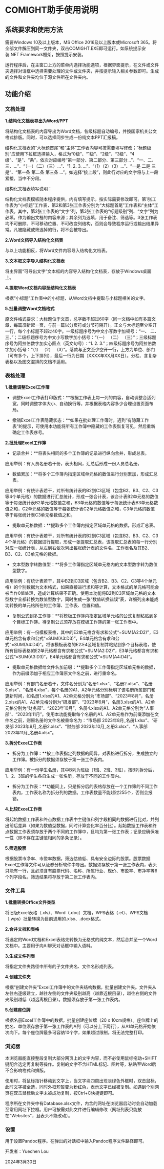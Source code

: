 # **COMIGHT助手使用说明**

## **系统要求和使用方法**

需要Windows 10及以上版本，MS Office 2016及以上版本或Microsoft 365。将全部文件解压到同一文件夹，双击COMIGHT.EXE即可运行。如系统提示安装.NET Framework框架，按照提示安装。

运行程序后，在主窗口上方的菜单内选择功能选项，根据界面提示，在文件或文件夹选择对话框中选择需要处理的文件或文件夹，并按提示输入相关参数即可。生成的文件和文件夹均位于源文件所在文件夹内。

## **功能介绍**

### **文档处理**

**1.结构化文档表导出为Word/PPT**

将结构化文档表的内容导出为Word文档，各级标题自动编号，并按国家机关公文格式排版。同时，可以选择同步生成一份纯文本PPT汇报稿。

结构化文档表的“大标题首尾”和“主体”工作表内容可按需要填写修改；“标题级别”应使用下拉框选择输入，格式为“0级”、“1级”、“2级”、“3级”、“4级”、“是”、“条”，依次对应编号“第一部分、第二部分、第三部分...”、“一、二、三、...”、“（一）（二）（三）...”、“1. 2. 3. ...”、“（1）（2）（3）...”、“一是 二是 三是”、“第一条 第二条 第三条 ...”。如选择“接上段”，则此行对应的文字将与上一段紧接，当中不分段。

结构化文档表填写说明：

结构化文档表模板随本程序提供，内有填写提示，按实际需要修改即可。第1张工作表为“小标题”工作表，第2和第3张工作表分别为“大标题首尾”工作表和“主体”工作表。其中，第2张工作表的“文字”列，第3张工作表的“标题级别”列、“文字”列为必填，作为输出文档的内容来源；其余列为选填，用于备注、筛选等。3张工作表均不可删除、不可移动位置、不可改变列结构，否则会导致程序运行或输出结果异常。凡被隐藏或筛选掉的行，将不会被导出。

**2.Word文档导入结构化文档表**

与以上功能相反，将Word文件内容导入结构化文档表。

**3.文本框文字导入结构化文档表**

将主界面“可导出文字”文本框的内容导入结构化文档表，存放于Windows桌面上。

**4.提取Word文档内容至结构化文档表**

根据“小标题”工作表中的小标题，从Word文档中提取与小标题相关的文字。

**5.批量调整Word文档格式**

原文件格式要求：大标题位于文首，总字数不超过60字（同一文档中如有多篇文章，每篇须新起一页，与前一篇以分页符或分节符隔开）。正文与大标题至少空开一行，每个小标题不超过40字。一级标题序号为中文小写数字加顿号：“一、 二、 三、”；二级标题序号为中文小写数字加小括号：“（一） （二） （三）”；三级标题序号为阿拉伯数字加实心圆点（英文句号）：“1. 2. 3.”；四级标题序号为阿拉伯数字加小括号：“（1） （2） （3）”。落款与正文至少空开一行，上方为单位、部门（可有多个，上下排列），最后一行为日期（XXXX年XX月XX日）。分栏、含复杂表格以及图文混排的文档不适用。

### **表格处理**

**1.批量调整Excel工作簿**

* 调整Excel工作表打印版式：**根据工作表上每一列的内容，自动调整合适列宽，同时调整字体大小、自动换行等，并根据表格内容多少合理设置页面布局。

* 撤销Excel工作表隐藏状态：**如果在批处理工作簿时，遇到“有隐藏工作表”的提示，可使用本功能将所有工作簿中隐藏的工作表恢复可见，然后重新确定工作表序号。

**2.批处理Excel工作簿**

* 记录合并：**将表头相同的多个工作簿的记录进行纵向合并，形成总表。

应用举例：有人员名册若干份，表头相同，汇总后形成一份人员总名册。

* 数值累加：**将多个工作簿内指定区域单元格的数值进行分别累加，形成汇总表。

应用举例：有统计表若干，对所有统计表的B2到C3区域（包含B2、B3、C2、C3等4个单元格）的数据进行汇总统计，形成一张合计表，该合计表B2单元格的数值等于每张统计表B2单元格数值之和，B3单元格的数值等于每张统计表B3单元格数值之和，C2单元格的数值等于每张统计表C2单元格数值之和，C3单元格的数值等于每张统计表C3单元格数值之和。

* 提取单元格数据：**提取多个工作簿内指定区域单元格的数据，形成汇总表。

应用举例：有统计表若干，对所有统计表的B2到C3区域（包含B2、B3、C2、C3 4个单元格）的数据进行提取，形成一张提取汇总表，该提取汇总表的每一行分别对应一张统计表，从左到右依次列出每张统计表的文件名、工作表名及其B2、B3、C2、C3单元格的数据。

* 文本型数字转数值型：**将多工作簿指定区域单元格内的文本型数字转为数值型数字。

应用举例：有统计表若干，其中B2到C3区域（包含B2、B3、C2、C3等4个单元格）的个别数据为文本格式，如果直接进行求和等计算，文本格式的单元格可能会被当作0值处理，造成计算结果不正确。使用本功能将B2到C3区域单元格的文本型数字全都转换为数值型数字，同时生成一张“数值转换错误”表，详细列出未能成功转换的单元格所在的工作簿、工作表、位置和值。

* 复制公式到多工作簿：**将模板工作簿内指定区域单元格的公式复制粘贴到多个目标工作簿。待复制公式须存放在模板工作簿的第一张工作表中。

应用举例：有一份模板表格，其中的E2单元格含有求和公式“=SUM(A2:D2)”，E3单元格含有求和公式“=SUM(A3:D3)”，E4单元格含有求和公式“=SUM(A4:D4)”。将该模板表格的E2:E4区域复制并粘贴到多个目标表格，使所有目标表格的E2单元格都含有求和公式“=SUM(A2:D2)”，E3单元格都含有求和公式“=SUM(A3:D3)”，E4单元格都含有求和公式“=SUM(A4:D4)”。

* 提取单元格数据给文件名加前缀：**提取多个工作簿指定区域单元格的数据，作为前缀添加于相应工作簿原文件名之前，进行重命名。

应用举例：有部门名册若干，文件名分别为“名册1.xlsx”、“名册2.xlsx”、“名册3.xlsx”、“名册4.xlsx”，每个名册的A1、A2单元格分别标明了该名册所属部门和更新时间，如名册1.xlsx的A1、A2单元格分别为“市场部”、“2023年8月”，名册2.xlsx的A1、A2单元格分别为“研发部”、“2023年9月”，名册3.xlsx的A1、A2单元格分别为“财务部”、“2023年10月”，名册4.xlsx的A1、A2单元格分别为“人事部”、“2023年11月”。使用本功能提取每个名册的A1、A2单元格作为前缀添加在文件名之前，则原名册的文件名被重命名为：“市场部 2023年8月\_名册1.xlsx”、“研发部 2023年9月\_名册2.xlsx”、“财务部 2023年10月\_名册3.xlsx”、“人事部 2023年11月\_名册4.xlsx”。

**3.拆分Excel工作表**

* 拆分为工作簿：**按工作表指定列数据的同异，对表格进行拆分，生成独立的工作簿。被拆分的数据须存放于第一张工作表内。

应用举例：有一份学生名册，其中B列为班级（1班、2班、3班），按B列拆分后，1、2、3班的学生各自生成一张名册，存放于不同的工作簿内。

* 拆分为工作表：**功能同上，只是拆分后的表格存放在一个工作簿的不同工作表内，工作表名称为拆分列的数据。工作表数量不能超过255个，否则会报错。

**4.比较Excel工作表**

将起始数据工作表和终点数据工作表中主键值和列字段相同的数据进行比对，并列出前后差异（如果为数值型数据，同时计算变化率百分比）。起始数据工作表和终点数据工作表须存放于两个不同的工作簿中，且均为第一张工作表；记录应确保唯一性（即不存在主键值相同的多条记录）。

**5.筛选股票**

根据股票市净率、市盈率数据，筛选估值低、具有安全边际的股票。股票数据Excel工作簿文件可从证券分析软件中导出。数据须存放于第一张工作表内，表头只能有一行，且必须含有股票代码、名称、所属行业、现价、市盈率、市净率等6个列字段名。筛选结果将存放于第二张工作表内。

### **文件工具**

**1.批量转换Office文件类型**

将旧版Excel表格（.xls）、Word（.doc）文档，WPS表格（.et）、WPS文档（.wps）批量转换为目前通用的.xlsx、.docx格式。

**2.合并文档和表格**

将选定的Word文档和Excel表格先转换为无格式的纯文本，然后合并至一个Word文档中。主要用于向AI聊天对话框中输入语料。

**3.生成文件列表**

将指定文件夹路径中所有的子文件夹名、文件名形成列表。

**4.创建文件夹**

根据“创建文件夹”Excel工作簿中的文件夹结构数据，批量创建文件夹。文件夹从左往右逐级建立，越往左侧的文件夹级别越高（越靠近根目录），越往右侧的文件夹级别越低（越远离根目录）。数据须存放于第一张工作表内。

**5.创建座位牌**

根据名册Excel工作簿中的数据，批量创建座位牌（20 x 10cm规格）。座位牌上的姓名、单位须存放于第一张工作表的A列（可以分上下两行），从A1单元格开始依次向下。每个座位牌最多可容纳10个字，如果超过限制，将无法完整打印。

### **浏览器**

本浏览器能直接整段复制大部分网页上的文字内容，而不必使用鼠标拖动+SHIFT键配合选定再复制等操作。复制的文字不含HTML标记、图片等，粘贴至Word后不会影响格式和排版。

使用时，将鼠标指针移动到文字上，当文字块四周出现淡绿色外框时，双击鼠标，此时文字被全选，同时外框短暂变为粉红色，表示文字已经被复制。如遇到个别网页在双击鼠标后文字未被成功复制，按Ctrl+C快捷键即可。

程序所在文件夹中有Database.xlsx文件，内含的网址在浏览器启动时会自动加载至常用网址下拉框。用户可按需对此文件进行编辑修改（网址列表只能放在"Websites"，且表头不能改动）。

### **设置**

用于设置Pandoc程序。在弹出的对话框中输入Pandoc程序文件路径即可。



开发者：Yuechen Lou

2024年3月30日
